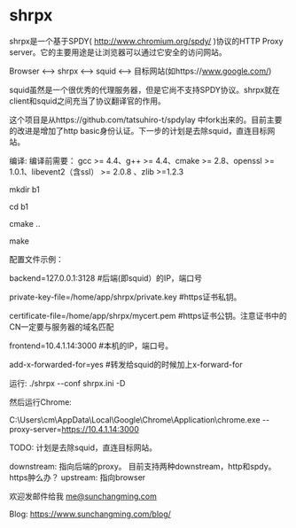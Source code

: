 shrpx
=====

shrpx是一个基于SPDY( http://www.chromium.org/spdy/ )协议的HTTP Proxy server。它的主要用途是让浏览器可以通过它安全的访问网站。

Browser <--> shrpx <--> squid <--> 目标网站(如https://www.google.com/)

squid虽然是一个很优秀的代理服务器，但是它尚不支持SPDY协议。shrpx就在client和squid之间充当了协议翻译官的作用。

这个项目是从https://github.com/tatsuhiro-t/spdylay 中fork出来的。目前主要的改进是增加了http basic身份认证。下一步的计划是去除squid，直连目标网站。




编译:
编译前需要：
gcc >= 4.4、g++ >= 4.4、cmake >= 2.8、openssl >= 1.0.1、libevent2（含ssl） >= 2.0.8 、zlib >=1.2.3

mkdir b1

cd b1

cmake ..

make

配置文件示例：

backend=127.0.0.1:3128 #后端(即squid）的IP，端口号

private-key-file=/home/app/shrpx/private.key #https证书私钥。

certificate-file=/home/app/shrpx/mycert.pem  #https证书公钥。注意证书中的CN一定要与服务器的域名匹配

frontend=10.4.1.14:3000 #本机的IP，端口号。

add-x-forwarded-for=yes #转发给squid的时候加上x-forward-for


运行:
./shrpx  --conf shrpx.ini -D

然后运行Chrome:

C:\Users\cm\AppData\Local\Google\Chrome\Application\chrome.exe --proxy-server=https://10.4.1.14:3000


TODO: 
计划是去除squid，直连目标网站。

downstream: 指向后端的proxy。 目前支持两种downstream，http和spdy。 https肿么办？
upstream: 指向browser

欢迎发邮件给我 me@sunchangming.com

Blog: https://www.sunchangming.com/blog/
